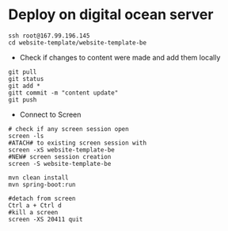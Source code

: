 # Deploy on digital ocean server
```
ssh root@167.99.196.145
cd website-template/website-template-be
```
* Check if changes to content were made and add them locally
```
git pull
git status
git add *
gitt commit -m "content update"
git push
```
* Connect to Screen
```
# check if any screen session open
screen -ls
#ATACH# to existing screen session with
screen -xS website-template-be
#NEW# screen session creation
screen -S website-template-be

mvn clean install
mvn spring-boot:run

#detach from screen
Ctrl a + Ctrl d
#kill a screen
screen -XS 20411 quit
```


